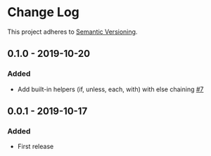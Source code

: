 # Change Log

This project adheres to [Semantic Versioning](http://semver.org/).

## 0.1.0 - 2019-10-20

### Added

- Add built-in helpers (if, unless, each, with) with else chaining [#7](https://github.com/luwes/hyperstache/pull/7)

## 0.0.1 - 2019-10-17

### Added

- First release
